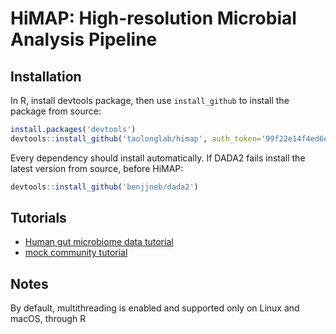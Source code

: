 # HiMAP: High-resolution Microbial Analysis Pipeline

## Installation

In R, install devtools package, then use `install_github` to install the package from source:

```R
install.packages('devtools')
devtools::install_github('taolonglab/himap', auth_token='99f22e14f4ed6ec6899bebe79dbf6fd7fbf9bac6')
```

Every dependency should install automatically. If DADA2 fails install the latest version from source, before HiMAP:
```R
devtools::install_github('benjjneb/dada2')
```

## Tutorials

* [Human gut microbiome data tutorial](tutorial.ipynb)
* [mock community tutorial](tutorial_mock.ipynb)

## Notes

By default, multithreading is enabled and supported only on Linux and macOS, through R